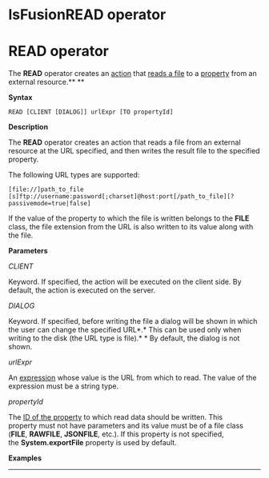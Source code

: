 # lsFusionREAD operator

# READ operator

The **READ** operator creates an [action](lsFusionActions.md) that [reads a file](lsFusionRead_file_READ_.md) to a [property](lsFusionProperties.md) from an external resource.** **

**Syntax**

    READ [CLIENT [DIALOG]] urlExpr [TO propertyId]

**Description**

The **READ** operator creates an action that reads a file from an external resource at the URL specified, and then writes the result file to the specified property.

The following URL types are supported: 

    [file://]path_to_file
    [s]ftp://username:password[;charset]@host:port[/path_to_file][?passivemode=true|false]

If the value of the property to which the file is written belongs to the **FILE** class, the file extension from the URL is also written to its value along with the file.

**Parameters**

*CLIENT*

Keyword. If specified, the action will be executed on the client side. By default, the action is executed on the server.

*DIALOG*

Keyword. If specified, before writing the file a dialog will be shown in which the user can change the specified URL*.* This can be used only when writing to the disk (the URL type is file).* * By default, the dialog is not shown. 

*urlExpr*

An [expression](lsFusionExpression.md) whose value is the URL from which to read. The value of the expression must be a string type.

*propertyId*

The [ID of the property](IDs_1573053.html#IDs-propertyid) to which read data should be written. This property must not have parameters and its value must be of a file class (**FILE**, **RAWFILE**, **JSONFILE**, etc.). If this property is not specified, the **System.exportFile** property is used by default.

**Examples**

************************************************************



  
